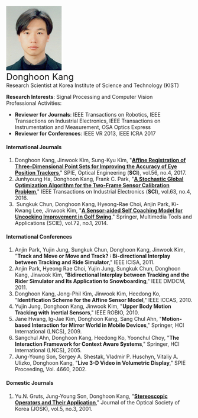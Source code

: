 ![fig](https://raw.githubusercontent.com/kimbabmoowoo/kimbabmoowoo.github.io/master/dhk5.jpg)   
<font size="5">Donghoon Kang</font>   
Research Scientist at Korea Institute of Science and Technology (KIST)   

**Research Interests**: Signal Processing and Computer Vision  
Professional Activities:    
* **Reviewer for Journals**: IEEE Transactions on Robotics, IEEE Transactions on Industrial Electronics, IEEE Transactions on Instrumentation and Measurement, OSA Optics Express  
* **Reviewer for Conferences**: IEEE VR 2013, IEEE ICRA 2017   

#### International Journals    
1. Donghoon Kang, Jinwook Kim, Sung-Kyu Kim, "[**Affine Registration of Three-Dimensional Point Sets for Improving the Accuracy of Eye Position Trackers**](https://github.com/kimbabmoowoo/kimbabmoowoo.github.io/blob/master/oe_affine-registration.pdf)," SPIE, Optical Engineering (**SCI**), vol.56, no.4, 2017.  
1. Junhyoung Ha, Donghoon Kang, Frank C. Park, "[**A Stochastic Global Optimization Algorithm for the Two-Frame Sensor Calibration Problem**](https://github.com/kimbabmoowoo/kimbabmoowoo.github.io/blob/master/tie-stochastic-global-optimization.pdf)," IEEE Transactions on Industrial Electronics (**SCI**), vol.63, no.4, 2016.   
1.  Sungkuk Chun, Donghoon Kang, Hyeong-Rae Choi, Anjin Park, Ki-Kwang Lee, Jinwook Kim, "[**A Sensor-aided Self Coaching Model for Uncocking Improvement in Golf Swing**](https://github.com/kimbabmoowoo/kimbabmoowoo.github.io/blob/master/mta-sensor-aided.pdf)," Springer, Multimedia Tools and Applications (SCIE), vol.72, no.1, 2014.  

#### International Conferences  
1. Anjin Park, Yujin Jung, Sungkuk Chun, Donghoon Kang, Jinwook Kim, "**Track and Move or Move and Track? : Bi-directional Interplay between Tracking and Ride Simulator**," IEEE ICISA, 2011.  
1. Anjin Park, Hyeong Rae Choi, Yujin Jung, Sungkuk Chun, Donghoon Kang, Jinwook Kim, "**Bidirectional Interplay between Tracking and the Rider Simulator and Its Application to Snowboarding**," IEEE DMDCM, 2011.  
1. Donghoon Kang, Jong-Phil Kim, Jinwook Kim, Heedong Ko, "**Identification Scheme for the Affine Sensor Model**," IEEE ICCAS, 2010.  
1. Yujin Jung, Donghoon Kang, Jinwook Kim, "**Upper Body Motion Tracking with Inertial Sensors**," IEEE ROBIO, 2010.  
1. Jane Hwang, Ig-Jae Kim, Donghoon Kang, Sang Chul Ahn, "**Motion-based Interaction for Mirror World in Mobile Devices**," Springer, HCI International (LNCS), 2009.  
1. Sangchul Ahn, Donghoon Kang, Heedong Ko, Yoonchul Choy, "**The Interaction Framework for Context Aware Systems**," Springer, HCI International (LNCS), 2005.
1. Jung-Young Son, Sergey A. Shestak, Vladmir P. Huschyn, Vitaliy A. Ulizko, Donghoon Kang, "**Live 3-D Video in Volumetric Display**," SPIE Proceeding, Vol. 4660, 2002.  

#### Domestic Journals  
1. Yu.N. Gruts, Jung-Young Son, Donghoon Kang, "[**Stereoscopic Operators and Their Application**](https://github.com/kimbabmoowoo/kimbabmoowoo.github.io/blob/master/josk-stereroscopic.pdf)," Journal of the Optical Society of Korea (JOSK), vol.5, no.3, 2001.
